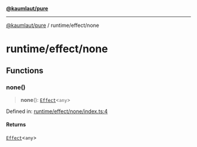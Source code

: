 [**@kaumlaut/pure**](../../README.md)

***

[@kaumlaut/pure](../../README.md) / runtime/effect/none

# runtime/effect/none

## Functions

### none()

> **none**(): [`Effect`](../effect.md#effect)\<`any`\>

Defined in: [runtime/effect/none/index.ts:4](https://github.com/maxkaemmerer/pure/blob/ca7bfe23ff25588c07f62c0e812dd8f58d29f518/src/runtime/effect/none/index.ts#L4)

#### Returns

[`Effect`](../effect.md#effect)\<`any`\>
